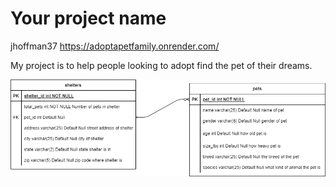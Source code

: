 # Your project name
jhoffman37
https://adoptapetfamily.onrender.com/

My project is to help people looking to adopt find the pet of their dreams.

![RelationalDiagram](/docs/adoptAPetFamily.drawio.png) 
